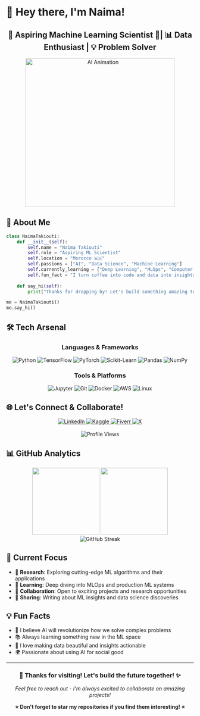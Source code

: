 # 🌟 Hey there, I'm Naima! 

<div align="center">
  <h2>🤖 Aspiring Machine Learning Scientist 🧠| 📊 Data Enthusiast | 💡 Problem Solver</h2>
  <img src="https://media3.giphy.com/media/RbDKaczqWovIugyJmW/200.gif?cid=790b7611rs7ehiume1k770z04jnkh93rx60t84i3n2wdq4rh&rid=200.gif&ct=g" alt="AI Animation" width="400" />
</div>

## 🚀 About Me

```python
class NaimaTakiouti:
    def __init__(self):
        self.name = "Naima Takiouti"
        self.role = "Aspiring ML Scientist"
        self.location = "Morocco 🇲🇦"
        self.passions = ["AI", "Data Science", "Machine Learning"]
        self.currently_learning = ["Deep Learning", "MLOps", "Computer Vision"]
        self.fun_fact = "I turn coffee into code and data into insights! ☕→💻"
    
    def say_hi(self):
        print("Thanks for dropping by! Let's build something amazing together 🌟")

me = NaimaTakiouti()
me.say_hi()
```

## 🛠️ Tech Arsenal

<div align="center">

### Languages & Frameworks
![Python](https://img.shields.io/badge/Python-3C3C3C?style=for-the-badge&logo=python&logoColor=FF6F3C)
![TensorFlow](https://img.shields.io/badge/TensorFlow-3C3C3C?style=for-the-badge&logo=tensorflow&logoColor=FF6F3C)
![PyTorch](https://img.shields.io/badge/PyTorch-3C3C3C?style=for-the-badge&logo=pytorch&logoColor=FF6F3C)
![Scikit-Learn](https://img.shields.io/badge/Scikit--Learn-3C3C3C?style=for-the-badge&logo=scikit-learn&logoColor=FF6F3C)
![Pandas](https://img.shields.io/badge/Pandas-3C3C3C?style=for-the-badge&logo=pandas&logoColor=FF6F3C)
![NumPy](https://img.shields.io/badge/NumPy-3C3C3C?style=for-the-badge&logo=numpy&logoColor=FF6F3C)

### Tools & Platforms
![Jupyter](https://img.shields.io/badge/Jupyter-3C3C3C?style=for-the-badge&logo=jupyter&logoColor=FF6F3C)
![Git](https://img.shields.io/badge/Git-3C3C3C?style=for-the-badge&logo=git&logoColor=FF6F3C)
![Docker](https://img.shields.io/badge/Docker-3C3C3C?style=for-the-badge&logo=docker&logoColor=FF6F3C)
![AWS](https://img.shields.io/badge/AWS-3C3C3C?style=for-the-badge&logo=amazonaws&logoColor=FF6F3C)
![Linux](https://img.shields.io/badge/Linux-3C3C3C?style=for-the-badge&logo=linux&logoColor=FF6F3C)

</div>

## 🌐 Let's Connect & Collaborate!

<div align="center">
  <a href="https://linkedin.com/in/naima-takiouti" target="_blank">
    <img src="https://img.shields.io/badge/LinkedIn-3C3C3C?style=for-the-badge&logo=linkedin&logoColor=FF6F3C&labelColor=3C3C3C" alt="LinkedIn"/>
  </a>
  <a href="https://kaggle.com/naimatakiouti" target="_blank">
    <img src="https://img.shields.io/badge/Kaggle-3C3C3C?style=for-the-badge&logo=kaggle&logoColor=FF6F3C" alt="Kaggle"/>
  </a>
  <a href="https://fiverr.com/your_fiverr_username" target="_blank">
    <img src="https://img.shields.io/badge/Fiverr-3C3C3C?style=for-the-badge&logo=fiverr&logoColor=FF6F3C" alt="Fiverr"/>
  </a>
  <a href="https://twitter.com/your_x_username" target="_blank">
    <img src="https://img.shields.io/badge/X-3C3C3C?style=for-the-badge&logo=x&logoColor=FF6F3C" alt="X"/>
  </a>
</div>

<br>

<div align="center">
  <img src="https://komarev.com/ghpvc/?username=naimataki&label=Profile%20Views&color=FF6F3C&style=for-the-badge" alt="Profile Views" />
</div>

## 📊 GitHub Analytics

<div align="center">
  <img height="180em" src="https://github-readme-stats.vercel.app/api?username=naimataki&show_icons=true&theme=dark&bg_color=3C3C3C&title_color=FF6F3C&text_color=FFFFFF&icon_color=FF6F3C&border_color=FF6F3C&hide_border=false"/>
  <img height="180em" src="https://github-readme-stats.vercel.app/api/top-langs/?username=naimataki&layout=compact&theme=dark&bg_color=3C3C3C&title_color=FF6F3C&text_color=FFFFFF&border_color=FF6F3C&hide_border=false"/>
</div>

<div align="center">
  <img src="https://github-readme-streak-stats.herokuapp.com?user=naimataki&theme=dark&background=3C3C3C&stroke=FF6F3C&ring=FF6F3C&fire=FF6F3C&currStreakLabel=FF6F3C&sideLabels=FFFFFF&currStreakNum=FF6F3C&dates=FFFFFF&sideNums=FF6F3C&border=FF6F3C" alt="GitHub Streak"/>
</div>

## 🎯 Current Focus

- 🔬 **Research**: Exploring cutting-edge ML algorithms and their applications
- 🌱 **Learning**: Deep diving into MLOps and production ML systems
- 🤝 **Collaboration**: Open to exciting projects and research opportunities
- 📝 **Sharing**: Writing about ML insights and data science discoveries

## 💡 Fun Facts

- 🧠 I believe AI will revolutionize how we solve complex problems
- 📚 Always learning something new in the ML space
- 🎨 I love making data beautiful and insights actionable
- 🌍 Passionate about using AI for social good

---

<div align="center">
  <h3>🚀 Thanks for visiting! Let's build the future together! ✨</h3>
  <p><em>Feel free to reach out - I'm always excited to collaborate on amazing projects!</em></p>
</div>

<div align="center">
  <b>⭐ Don't forget to star my repositories if you find them interesting! ⭐</b>
</div>
